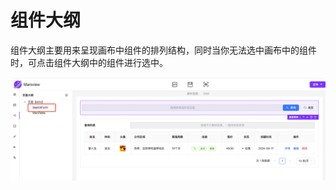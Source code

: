 # 组件大纲

组件大纲主要用来呈现画布中组件的排列结构，同时当你无法选中画布中的组件时，可点击组件大纲中的组件进行选中。

![访问端工作台](./../assets/page/click_outline.png)
